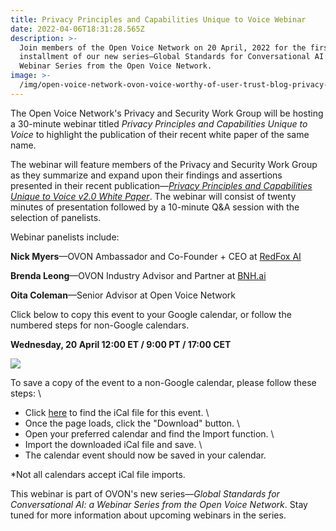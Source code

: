 ```yaml
---
title: Privacy Principles and Capabilities Unique to Voice Webinar
date: 2022-04-06T18:31:28.565Z
description: >-
  Join members of the Open Voice Network on 20 April, 2022 for the first
  installment of our new series—Global Standards for Conversational AI: a
  Webinar Series from the Open Voice Network.
image: >-
  /img/open-voice-network-ovon-voice-worthy-of-user-trust-blog-privacy-principles-and-capabilities-unique-to-voice-webinar-new.png
---
```

The Open Voice Network's Privacy and Security Work Group will be hosting a 30-minute webinar titled _Privacy Principles and Capabilities Unique to Voice_ to highlight the publication of their recent white paper of the same name.

The webinar will feature members of the Privacy and Security Work Group as they summarize and expand upon their findings and assertions presented in their recent publication—[_Privacy Principles and Capabilities Unique to Voice v2.0 White Paper_](https://drive.google.com/file/d/1l2KkGQfCwMPi8EWpQu46sk2j74LM8ixD/view?usp=sharing). The webinar will consist of twenty minutes of presentation followed by a 10-minute Q&A session with the selection of panelists. 

Webinar panelists include:

**Nick Myers**—OVON Ambassador and Co-Founder + CEO at [RedFox AI](https://redfox-ai.com/)

**Brenda Leong**—OVON Industry Advisor and Partner at [BNH.ai](https://www.bnh.ai/)

**Oita Coleman**—Senior Advisor at Open Voice Network

Click below to copy this event to your Google calendar, or follow the numbered steps for non-Google calendars.

**Wednesday, 20 April 12:00 ET / 9:00 PT / 17:00 CET**

<a href="https://calendar.google.com/calendar/u/0/r/eventedit/copy/Mm9wa3M5aXRudWlmcGkwcnUxcmgzaGFqNmQgY185Zmk4ODhzbGphdHMzOTE1M281bjhpY2UzMEBn" target="_blank" ><img src="/img/open-voice-network-ovon-voice-worthy-of-user-trust-blog-privacy-principles-and-capabilities-unique-to-voice-webinar-calendar-graphic.png"></a>

To save a copy of the event to a non-Google calendar, please follow these steps:
\

* Click [here](https://drive.google.com/file/d/1RxQ57cAgwiol47M_hWxsQAlJkJmlxXv7/view?usp=sharing) to find the iCal file for this event.
  \
* Once the page loads, click the "Download" button.
  \
* Open your preferred calendar and find the Import function.
  \
* Import the downloaded iCal file and save.
  \
* The calendar event should now be saved in your calendar.

\*Not all calendars accept iCal file imports.

This webinar is part of OVON's new series—_Global Standards for Conversational AI: a Webinar Series from the Open Voice Network_. Stay tuned for more information about upcoming webinars in the series.
